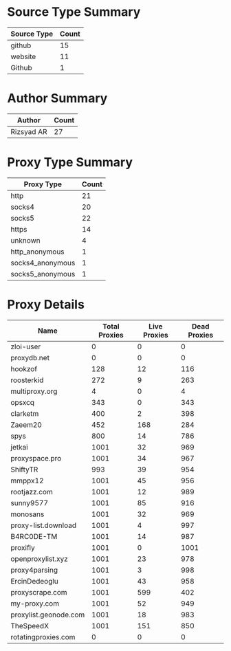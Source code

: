 # Source Type Summary

| Source Type | Count |
|-------------|-------|
| github | 15 |
| website | 11 |
| Github | 1 |


# Author Summary

| Author | Count |
|--------|-------|
| Rizsyad AR | 27 |


# Proxy Type Summary

| Proxy Type | Count |
|------------|-------|
| http | 21 |
| socks4 | 20 |
| socks5 | 22 |
| https | 14 |
| unknown | 4 |
| http_anonymous | 1 |
| socks4_anonymous | 1 |
| socks5_anonymous | 1 |


# Proxy Details

| Name | Total Proxies | Live Proxies | Dead Proxies |
|------|---------------|--------------|---------------|
| zloi-user | 0 | 0 | 0 |
| proxydb.net | 0 | 0 | 0 |
| hookzof | 128 | 12 | 116 |
| roosterkid | 272 | 9 | 263 |
| multiproxy.org | 4 | 0 | 4 |
| opsxcq | 343 | 0 | 343 |
| clarketm | 400 | 2 | 398 |
| Zaeem20 | 452 | 168 | 284 |
| spys | 800 | 14 | 786 |
| jetkai | 1001 | 32 | 969 |
| proxyspace.pro | 1001 | 34 | 967 |
| ShiftyTR | 993 | 39 | 954 |
| mmppx12 | 1001 | 45 | 956 |
| rootjazz.com | 1001 | 12 | 989 |
| sunny9577 | 1001 | 85 | 916 |
| monosans | 1001 | 32 | 969 |
| proxy-list.download | 1001 | 4 | 997 |
| B4RC0DE-TM | 1001 | 14 | 987 |
| proxifly | 1001 | 0 | 1001 |
| openproxylist.xyz | 1001 | 23 | 978 |
| proxy4parsing | 1001 | 3 | 998 |
| ErcinDedeoglu | 1001 | 43 | 958 |
| proxyscrape.com | 1001 | 599 | 402 |
| my-proxy.com | 1001 | 52 | 949 |
| proxylist.geonode.com | 1001 | 18 | 983 |
| TheSpeedX | 1001 | 151 | 850 |
| rotatingproxies.com | 0 | 0 | 0 |
